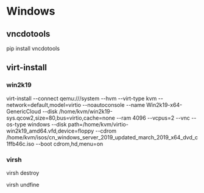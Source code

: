 # Windows
## vncdotools
pip install vncdotools

## virt-install
### win2k19
virt-install  --connect qemu:///system  --hvm --virt-type kvm  --network=default,model=virtio  --noautoconsole  --name Win2k19-x64-GenericCloud  --disk /home/kvm/win2k19-sys.qcow2,size=80,bus=virtio,cache=none  --ram 4096  --vcpus=2  --vnc  --os-type windows  --disk path=/home/kvm/virtio-win2k19_amd64.vfd,device=floppy  --cdrom /home/kvm/isos/cn_windows_server_2019_updated_march_2019_x64_dvd_c1ffb46c.iso --boot cdrom,hd,menu=on

### virsh
virsh destroy

virsh undfine

